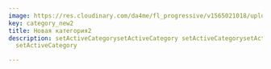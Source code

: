 ```yaml
---
image: https://res.cloudinary.com/da4me/fl_progressive/v1565021018/uploads/logo2_lawxwe.png
key: category_new2
title: Новая категория2
description: setActiveCategorysetActiveCategory setActiveCategorysetActiveCategory
  setActiveCategory

---
```

